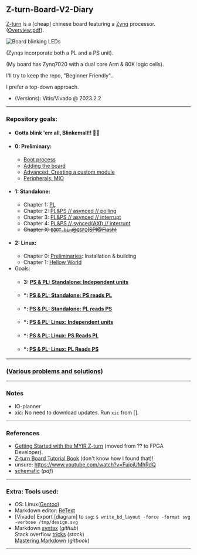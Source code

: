 ## Z-turn-Board-V2-Diary
[Z-turn](https://www.myirtech.com/list.asp?id=708) is a [cheap] chinese board featuring a [Zynq](https://www.xilinx.com/products/silicon-devices/soc/zynq-7000.html) processor. ([Overview:pdf](https://www.myirtech.com/download/Zynq7000/Z-turnBoardV2.pdf)).

![](.site/images/preview.gif "Board blinking LEDs")

(Zynqs incorporate both a PL and a PS unit).

(My board has Zynq7020 with a dual core Arm & 80K logic cells).

I'll try to keep the repo, "Beginner Friendly"..

I prefer a top-down approach.

* (Versions): Vitis/Vivado @ 2023.2.2

---

### Repository goals:
* #### Gotta blink 'em all, Blinkemall!! 🧶🧶
* #### 0: Preliminary:
    * [Boot process](.site/Preliminary/Boot_process/README.md)
    * [Adding the board](.site/Preliminary/Adding_the_board/README.md)
    * [Advanced: Creating a custom module](.site/Preliminary/Module/README.md)
    * [Peripherals: MIO](.site/Preliminary/Peripherals/README.md)
* #### 1: Standalone:
    * Chapter 1: [PL](.site/projects/standalone/PL/README.md)
    * Chapter 2: [PL&PS // asynced // polling](.site/projects/standalone/PL&PS.asynced/README.md)
    * Chapter 3: [PL&PS // asynced // interrupt](.site/projects/standalone/PL&PS.asynced.interrupt/README.md)
    * Chapter 4: [PL&PS // synced(AXI) // interrupt](.site/projects/standalone/PL&PS.synced/README.md)
    * ~~Chapter X: [`BOOT.bin`@`QSPI`(SPI@Flash)](.site/projects/standalone/qspi/README.md)~~
* #### 2: Linux:
    * Chapter 0: [Preliminaries](.site/projects/linux/preliminary/README.md): Installation & building
    * Chapter 1: [Hellow World](.site/projects/linux/hellow_world/README.md)
* Goals:
    * #### 3: [PS & PL: Standalone: Independent units](.site/projects/PS_&_PL:_Standalone:_Independent_units/README.md)
    * #### *: [PS & PL: Standalone: PS reads PL](.site/projects/PS_&_PL:_Standalone:_PS_reads_PL/README.md)
    * #### *: [PS & PL: Standalone: PL reads PS](.site/projects/PS_&_PL:_Standalone:_PL_reads_PS/README.md)
    * #### *: [PS & PL: Linux: Independent units](.site/projects/PS_&_PL:_Linux:_Independent_units/README.md)
    * #### *: [PS & PL: Linux: PS Reads PL](.site/projects/PS_&_PL:_Linux:_PS_Reads_PL/README.md)
    * #### *: [PS & PL: Linux: PL Reads PS](.site/projects/PS_&_PL:_Linux:_PL_Reads_PS/README.md)

---

### ([Various problems and solutions](Problems.md))

---

### Notes

* IO-planner
* xic: No need to download updates. Run `xic` from [].

---

### References

* [Getting Started with the MYIR Z-turn](https://www.youtube.com/watch?v=fVrcUiYxe7M) (moved from ?? to FPGA Developer).
* [Z-turn Board Tutorial Book](https://www.myirtech.com/soft.asp?id=969) (don't know how I found that)!
* unsure: https://www.youtube.com/watch?v=FujoiUMhRdQ
* [schematic](https://www.myirtech.com/download/Zynq7000/zturnv2Schematic.pdf) (*pdf*)

---

### Extra: Tools used:
* OS: Linux([Gentoo](https://www.gentoo.org/))
* Markdown editor: [ReText](https://github.com/retext-project/retext)
* [Vivado] Export [diagram] to `svg`: `$ write_bd_layout -force -format svg -verbose /tmp/design.svg`
* Markdown [syntax](https://docs.github.com/en/get-started/writing-on-github/getting-started-with-writing-and-formatting-on-github/basic-writing-and-formatting-syntax) (*github*)  
Stack overflow [tricks](https://stackoverflow.com/editing-help) (*stack*)  
[Mastering Markdown](https://roachhd.gitbooks.io/master-markdown/content/) (*gitbook*)
---